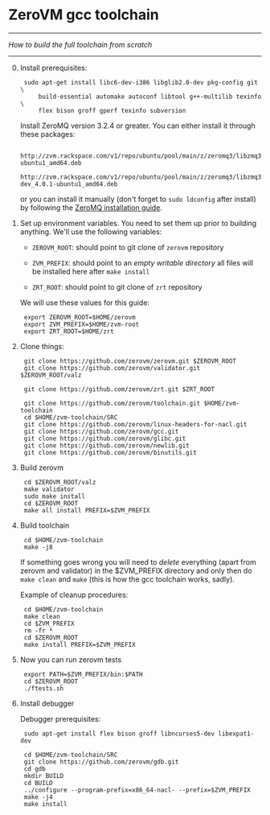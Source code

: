 ZeroVM gcc toolchain
=====
----
_How to build the full toolchain from scratch_

----

0. Install prerequisites:

        sudo apt-get install libc6-dev-i386 libglib2.0-dev pkg-config git \
            build-essential automake autoconf libtool g++-multilib texinfo \
            flex bison groff gperf texinfo subversion

    Install ZeroMQ version 3.2.4 or greater. You can either install it
    through these packages:

        http://zvm.rackspace.com/v1/repo/ubuntu/pool/main/z/zeromq3/libzmq3_4.0.1-ubuntu1_amd64.deb
        http://zvm.rackspace.com/v1/repo/ubuntu/pool/main/z/zeromq3/libzmq3-dev_4.0.1-ubuntu1_amd64.deb

    or you can install it manually (don't forget to `sudo ldconfig`
    after install) by following the
    [ZeroMQ installation guide](http://zeromq.org/area:download).

1. Set up environment variables. You need to set them up prior to
    building anything. We'll use the following variables:

    * `ZEROVM_ROOT`: should point to git clone of `zerovm` repository


    * `ZVM_PREFIX`: should point to an *empty writable directory* all
        files will be installed here after `make install`

    * `ZRT_ROOT`: should point to git clone of `zrt` repository

    We will use these values for this guide:

        export ZEROVM_ROOT=$HOME/zerovm
        export ZVM_PREFIX=$HOME/zvm-root
        export ZRT_ROOT=$HOME/zrt

2. Clone things:

        git clone https://github.com/zerovm/zerovm.git $ZEROVM_ROOT
        git clone https://github.com/zerovm/validator.git $ZEROVM_ROOT/valz

        git clone https://github.com/zerovm/zrt.git $ZRT_ROOT

        git clone https://github.com/zerovm/toolchain.git $HOME/zvm-toolchain
        cd $HOME/zvm-toolchain/SRC
        git clone https://github.com/zerovm/linux-headers-for-nacl.git
        git clone https://github.com/zerovm/gcc.git
        git clone https://github.com/zerovm/glibc.git
        git clone https://github.com/zerovm/newlib.git
        git clone https://github.com/zerovm/binutils.git

3. Build zerovm

        cd $ZEROVM_ROOT/valz
        make validator
        sudo make install
        cd $ZEROVM_ROOT
        make all install PREFIX=$ZVM_PREFIX

4. Build toolchain

        cd $HOME/zvm-toolchain
        make -j8

    If something goes wrong you will need to *delete* everything
    (apart from zerovm and validator) in the $ZVM_PREFIX directory and
    only then do `make clean` and `make` (this is how the gcc
    toolchain works, sadly).

    Example of cleanup procedures:

        cd $HOME/zvm-toolchain
        make clean
        cd $ZVM_PREFIX
        rm -fr *
        cd $ZEROVM_ROOT
        make install PREFIX=$ZVM_PREFIX

5. Now you can run zerovm tests

        export PATH=$ZVM_PREFIX/bin:$PATH
        cd $ZEROVM_ROOT
        ./ftests.sh

6. Install debugger

    Debugger prerequisites:

        sudo apt-get install flex bison groff libncurses5-dev libexpat1-dev

        cd $HOME/zvm-toolchain/SRC
        git clone https://github.com/zerovm/gdb.git
        cd gdb
        mkdir BUILD
        cd BUILD
        ../configure --program-prefix=x86_64-nacl- --prefix=$ZVM_PREFIX
        make -j4
        make install
